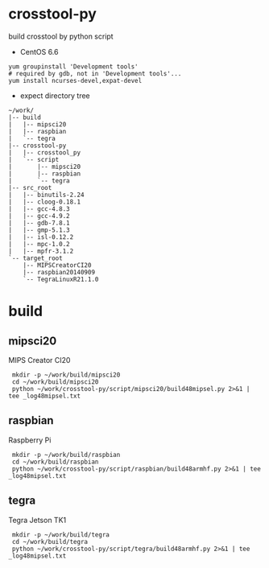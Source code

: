 crosstool-py
============

build crosstool by python script


* CentOS 6.6

```
yum groupinstall 'Development tools'
# required by gdb, not in 'Development tools'...
yum install ncurses-devel,expat-devel
```

* expect directory tree

```
~/work/
|-- build
|   |-- mipsci20
|   |-- raspbian
|   `-- tegra
|-- crosstool-py
|   |-- crosstool_py
|   `-- script
|       |-- mipsci20
|       |-- raspbian
|       `-- tegra
|-- src_root
|   |-- binutils-2.24
|   |-- cloog-0.18.1
|   |-- gcc-4.8.3
|   |-- gcc-4.9.2
|   |-- gdb-7.8.1
|   |-- gmp-5.1.3
|   |-- isl-0.12.2
|   |-- mpc-1.0.2
|   |-- mpfr-3.1.2
`-- target_root
    |-- MIPSCreatorCI20
    |-- raspbian20140909
    `-- TegraLinuxR21.1.0
```

# build

## mipsci20

MIPS Creator CI20

```
 mkdir -p ~/work/build/mipsci20
 cd ~/work/build/mipsci20
 python ~/work/crosstool-py/script/mipsci20/build48mipsel.py 2>&1 | tee _log48mipsel.txt
```

## raspbian

Raspberry Pi

```
 mkdir -p ~/work/build/raspbian
 cd ~/work/build/raspbian
 python ~/work/crosstool-py/script/raspbian/build48armhf.py 2>&1 | tee _log48mipsel.txt
```

## tegra

Tegra Jetson TK1

```
 mkdir -p ~/work/build/tegra
 cd ~/work/build/tegra
 python ~/work/crosstool-py/script/tegra/build48armhf.py 2>&1 | tee _log48mipsel.txt
```

